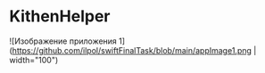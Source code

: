 # KithenHelper

![Изображение приложения 1](https://github.com/ilpol/swiftFinalTask/blob/main/appImage1.png | width="100") 
